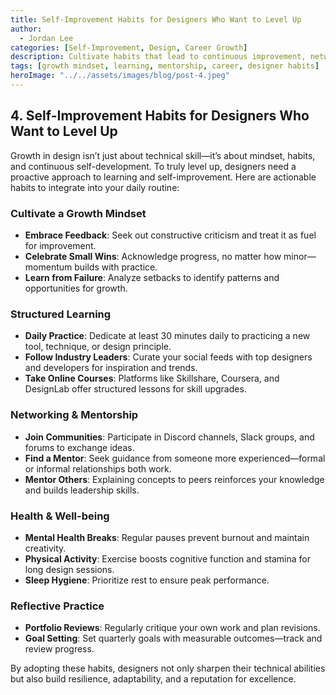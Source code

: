 ```yaml
---
title: Self-Improvement Habits for Designers Who Want to Level Up
author:
  - Jordan Lee
categories: [Self-Improvement, Design, Career Growth]
description: Cultivate habits that lead to continuous improvement, networking, and career success as a designer in a fast-changing industry.
tags: [growth mindset, learning, mentorship, career, designer habits]
heroImage: "../../assets/images/blog/post-4.jpeg"
---
```


## 4. Self-Improvement Habits for Designers Who Want to Level Up

Growth in design isn’t just about technical skill—it’s about mindset, habits, and continuous self-development. To truly level up, designers need a proactive approach to learning and self-improvement. Here are actionable habits to integrate into your daily routine:

### Cultivate a Growth Mindset

- **Embrace Feedback**: Seek out constructive criticism and treat it as fuel for improvement.
- **Celebrate Small Wins**: Acknowledge progress, no matter how minor—momentum builds with practice.
- **Learn from Failure**: Analyze setbacks to identify patterns and opportunities for growth.

### Structured Learning

- **Daily Practice**: Dedicate at least 30 minutes daily to practicing a new tool, technique, or design principle.
- **Follow Industry Leaders**: Curate your social feeds with top designers and developers for inspiration and trends.
- **Take Online Courses**: Platforms like Skillshare, Coursera, and DesignLab offer structured lessons for skill upgrades.

### Networking & Mentorship

- **Join Communities**: Participate in Discord channels, Slack groups, and forums to exchange ideas.
- **Find a Mentor**: Seek guidance from someone more experienced—formal or informal relationships both work.
- **Mentor Others**: Explaining concepts to peers reinforces your knowledge and builds leadership skills.

### Health & Well-being

- **Mental Health Breaks**: Regular pauses prevent burnout and maintain creativity.
- **Physical Activity**: Exercise boosts cognitive function and stamina for long design sessions.
- **Sleep Hygiene**: Prioritize rest to ensure peak performance.

### Reflective Practice

- **Portfolio Reviews**: Regularly critique your own work and plan revisions.
- **Goal Setting**: Set quarterly goals with measurable outcomes—track and review progress.

By adopting these habits, designers not only sharpen their technical abilities but also build resilience, adaptability, and a reputation for excellence.
